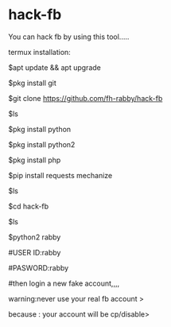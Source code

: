 # hack-fb

You can hack fb by using this tool.....

termux installation:

$apt update && apt upgrade

$pkg install git

$git clone https://github.com/fh-rabby/hack-fb

$ls

$pkg install python

$pkg install python2

$pkg install php

$pip install requests mechanize

$ls

$cd hack-fb

$ls

$python2 rabby

#USER ID:rabby

#PASWORD:rabby


#then login a new fake account,,,,


warning:never use your real fb account >

because :  your account will be cp/disable>
